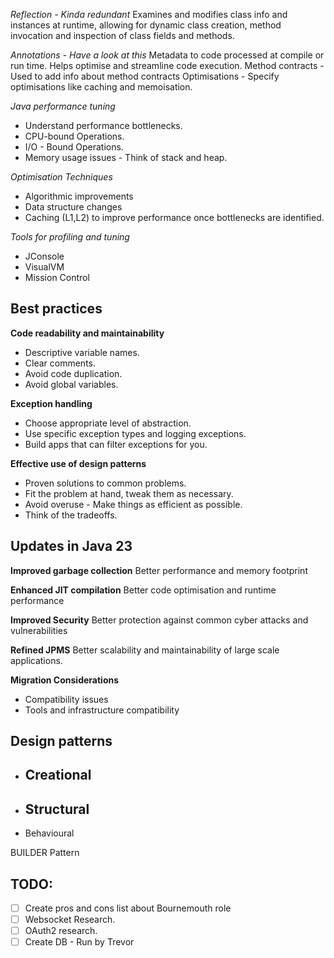 *Reflection - Kinda redundant* 
Examines and modifies class info and instances at runtime, allowing for dynamic class creation, method invocation and inspection of class fields and methods. 

*Annotations - Have a look at this*
Metadata to code processed at compile or run time. 
Helps optimise and streamline code execution. 
Method contracts - Used to add info about method contracts
Optimisations - Specify optimisations like caching and memoisation. 

*Java performance tuning*
- Understand performance bottlenecks. 
- CPU-bound Operations. 
- I/O - Bound Operations. 
- Memory usage issues - Think of stack and heap. 

*Optimisation Techniques*
- Algorithmic improvements
- Data structure changes
- Caching (L1,L2) to improve performance once bottlenecks are identified. 

*Tools for profiling and tuning*
- JConsole
- VisualVM
- Mission Control

## Best practices

**Code readability and maintainability**
- Descriptive variable names. 
- Clear comments. 
- Avoid code duplication.
- Avoid global variables. 

**Exception handling**
- Choose appropriate level of abstraction. 
- Use specific exception types and logging exceptions. 
- Build apps that can filter exceptions for you. 

**Effective use of design patterns**
- Proven solutions to common problems. 
- Fit the problem at hand, tweak them as necessary.  
- Avoid overuse - Make things as efficient as possible. 
- Think of the tradeoffs. 

## Updates in Java 23

**Improved garbage collection**
Better performance and memory footprint 

**Enhanced JIT compilation**
Better code optimisation and runtime performance 

**Improved Security**
Better protection against common cyber attacks and vulnerabilities

**Refined JPMS**
Better scalability and maintainability of large scale applications. 

**Migration Considerations**
- Compatibility issues
- Tools and infrastructure compatibility

## Design patterns
- Creational
	- 
- Structural
	- 
- Behavioural



BUILDER Pattern



## TODO:
- [ ] Create pros and cons list about Bournemouth role
- [ ] Websocket Research. 
- [ ] OAuth2 research. 
- [ ] Create DB - Run by Trevor
